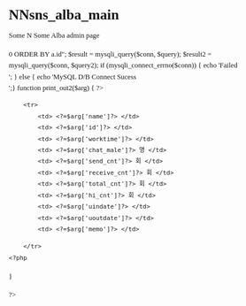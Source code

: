 # NNsns_alba_main
Some N Some Alba admin page

<!DOCTYPE html>
<?php
$conn = mysqli_connect('49.1.244.132','sometalk','sometalk79','sometalk') or die ("Failed");

$query = "select distinct id from tb_alba order by id";
$query2 = "select distinct name from tb_alba order by name";

$queryAll = "select b.name as name, a.id as id, b.worktime as worktime,
		count(DISTINCT a.peer_id)as chat_male, SUM(if(a.kind='send',1,null))as send_cnt,
		SUM(if(a.kind='receive',1,null))as receive_cnt, count(a.kind)as total_cnt,
		sum(if(length(a.content) <= 20 and a.content REGEXP '안녕|하이|ㅎㅇ',1,null)) as hi_cnt,
		min(from_unixtime(a.wtime))as uindate, max(from_unixtime(a.wtime))as uoutdate, c.memo as memo
		from tb_chat as a INNER JOIN tb_alba as b on a.id = b.id INNER JOIN tb_user as c on b.id = c.id";

// $queryName = "select id, count(DISTINCT peer_id)as chat_male, SUM(if(kind='send',1,null))as send_cnt,
// 		SUM(if(kind='receive',1,null))as receive_cnt, count(kind)as total_cnt,
// 		sum(if(length(content) <= 20 and content REGEXP '안녕|하이|ㅎㅇ',1,null)) as hi_cnt,
// 		min(from_unixtime(wtime))as uindate, max(from_unixtime(wtime))as uoutdate from tb_chat";

// $queryAll = "select id, count(DISTINCT peer_id)as chat_male, SUM(if(kind='send',1,null))as send_cnt,
// 		SUM(if(kind='receive',1,null))as receive_cnt, count(kind)as total_cnt,
// 		sum(if(length(content) <= 20 and content REGEXP '안녕|하이|ㅎㅇ',1,null)) as hi_cnt,
// 		min(from_unixtime(wtime))as uindate, max(from_unixtime(wtime))as uoutdate
// 		from tb_chat where id in (select id from tb_user where memo like '%조실장%')";

$queryEnd = " GROUP BY a.id having send_cnt > 0 ORDER BY a.id";

$result = mysqli_query($conn, $query);
$result2 = mysqli_query($conn, $query2);


	if (mysqli_connect_errno($conn)) {
		echo 'Failed</br>';
   	} else { echo 'MySQL D/B Connect Sucess</br>';}


function print_out2($arg) {
	?>
		<tr>
			<td> <?=$arg['name']?> </td>
			<td> <?=$arg['id']?> </td>
			<td> <?=$arg['worktime']?> </td>
			<td> <?=$arg['chat_male']?> 명 </td>
			<td> <?=$arg['send_cnt']?> 회 </td>
			<td> <?=$arg['receive_cnt']?> 회 </td>
			<td> <?=$arg['total_cnt']?> 회 </td>
			<td> <?=$arg['hi_cnt']?> 회 </td>
			<td> <?=$arg['uindate']?> </td>
			<td> <?=$arg['uoutdate']?> </td>
			<td> <?=$arg['memo']?> </td>
<!-- 			<br /> -->
		</tr>
	<?php
}

?>
<html>
<head>
	<meta charset="utf-8" />
	<style type="text/css">
            body {
                font-size: 0.8em;
                font-family: dotum;
                line-height: 1.6em;
            }
            header {
                border-bottom: 1px solid #ccc;
                padding: 20px 0;
            }
            nav {
                float: left;
                margin-right: 20px;
                min-height: 1000px;
                min-width:150px;
                border-right: 1px solid #ccc;
            }
            nav ol {
                list-style: none;
                padding-left: 0;
                padding-right: 20px;
            }
            article {
                float: left;
                /*width: 200;*/
            }
            #menu > li {
            	border-bottom: 1px solid gray;
            	margin-top: 1px;
            	text-decoration: none;
            }
            #column {
            	background-color: gray;
            	font-weight: bold;
	/*			padding: 10px;*/
            }
            table {
	            border-collapse: collapse;
	            border:1px solid red;
	            padding: 10px;
			}
            table td {
	            border-collapse: collapse;
	            border:1px solid red;
	            padding: 10px;
			}

        </style>
</head>
<body>
	<nav>
		<ol id='menu'>
			<li><a href="/indexsns2.php">HOME</a></li>
			---------------------<br />
			<li><a href="http://localhost:8090/indexsns2.php?id=all">알바 전체보기</a></li>
			---------------------<br />
			아이디별 목록 보기
			<?php
            	while($row = mysqli_fetch_assoc($result)) {
                	echo "<li><a href=\"?id={$row['id']}\">".htmlspecialchars($row['id'])."</a></li>";
                }

			?>
            
            ---------------------<br />
			이름별 목록 보기
			<?php
			    while($row = mysqli_fetch_assoc($result2)) {
                	echo "<li><a href=\"?name={$row['name']}\">".htmlspecialchars($row['name'])."</a></li>";
                }
			?>
		</ol>
	</nav>
	<article>
		<h1>어플 알바 페이지</h1>
		<br />	

<div>
	<?php
	// if(!empty($_GET['id']) or !empty($_GET['name'])) {
		//$resultInfo = mysqli_query($conn, $query." and id='".$_GET['id']."'");
		if (!empty($_GET['id']) and empty($_GET['name'])) {
			$result_info = mysqli_query($conn, $queryAll." where a.id = '".$_GET['id']."'  GROUP BY a.id");
			while ($row_alba = mysqli_fetch_assoc($result_info)) {
	?>
			<tr>
				<h3>
				<td> 아이디 : <?=$row_alba['id']?> </td> &nbsp;&nbsp;&nbsp;&nbsp;&nbsp;
				<td> 대화명 : <?=$row_alba['name']?> </td> &nbsp;&nbsp;&nbsp;&nbsp;&nbsp;
				<td> 알바 시간 : <?=$row_alba['worktime']?> </td> &nbsp;&nbsp;&nbsp;&nbsp;&nbsp;
				<td> 메모 : <?=$row_alba['memo']?> </td> &nbsp;&nbsp;&nbsp;&nbsp;&nbsp;

				<br />
	--------------------------------------------------------------------------------------------------------------------------------------
				</h3>
			</tr>
	<?php
			}
		} else if (empty($_GET['id']) and !empty($_GET['name'])) {
			$result_info = mysqli_query($conn, $queryAll." where b.name = '".$_GET['name']."'  GROUP BY b.name");
			while ($row_alba = mysqli_fetch_assoc($result_info)) {
	?>
			<tr>
				<h3>
				<td> 아이디 : <?=$row_alba['id']?> </td> &nbsp;&nbsp;&nbsp;&nbsp;&nbsp;
				<td> 대화명 : <?=$row_alba['name']?> </td> &nbsp;&nbsp;&nbsp;&nbsp;&nbsp;
				<td> 알바 시간 : <?=$row_alba['worktime']?> </td> &nbsp;&nbsp;&nbsp;&nbsp;&nbsp;
				<td> 메모 : <?=$row_alba['memo']?> </td> &nbsp;&nbsp;&nbsp;&nbsp;&nbsp;

				<br />
	--------------------------------------------------------------------------------------------------------------------------------------
				</h3>
			</tr>
	<?php
			}
		}
	// }
	?>
</div>




<?php
    if (!empty($_GET['id'])) {
?>
<h3>날짜별 검색</h3>
	<p><form action="http://localhost:8090/indexsns2.php" method="get">
		<!-- <select name = 'uindate'> -->
		<select name = 'uindate' style="width:150px; border:2px solid #353535; font:12px malgun gothic;"> 
			<option value = "days" selected>전체보기</option>
			<option value = "today">오늘</option>
			<option value = 'yesterday'>어제</option>
			<option value = 'byesterday'>그저께</option>
            <input type="hidden" name="id" value=<?=$_GET['id']?>>
		<!-- <option value="<?=$rows[price];?>"><?=$rows[goods];?></option> -->
		</select>
			<input type = 'submit' value="검색">
	</p></form>
<?php
    }
    if (!empty($_GET['name'])) {
?>
<h3>날짜별 검색</h3>
	<p><form action="http://localhost:8090/indexsns2.php" method="get">
		<!-- <select name = 'uindate'> -->
		<select name = 'uindate' style="width:150px; border:2px solid #353535; font:12px malgun gothic;"> 
			<option value = "days" selected>전체보기</option>
			<option value = "today">오늘</option>
			<option value = 'yesterday'>어제</option>
			<option value = 'byesterday'>그저께</option>
            <input type="hidden" name="name" value=<?=$_GET['name']?>>
		<!-- <option value="<?=$rows[price];?>"><?=$rows[goods];?></option> -->
		</select>
			<input type = 'submit' value="검색">
	</p></form>
<?php
    }
?>
<!-- <h3>날짜별 상세 검색</h3>
	<p><form action="http://localhost:8090/indexsns2.php" method="get">
        <input type="text" name="usdate" value="S" style="width:150px; border:2px solid #353535; font:12px malgun gothic;">
		<input type="text" name="uedate" value="E" style="width:150px; border:2px solid #353535; font:12px malgun gothic;">
		<input type="hidden" name="id" value=<?=$_GET['id']?>>
		<input type = 'submit' value="상세검색">
	</p></form> -->

	<table border = "1" width="100%">
	<tr id="column">
		<th> 이름 </th>
		<th> 아이디 </th>
		<th> 알바 시간 </th>				
		<th> 채팅한 회원 수 </th>
		<th> 보낸 메세지 횟수 </th>
		<th> 받은 메세지 횟수 </th>
		<th> 총 메세지 횟수 </th>
		<th> 인사만 보낸 횟수 </th>
		<th> 시작시간 </th>
		<th> 종료시간 </th>
		<th> 메모 </th>
	</tr>



    <?php
    	if (!empty($_GET['id']) or !empty($_GET['name'])) {
    		echo "DATA HAVE!<BR>";

    		if (!empty($_GET['id']) and empty($_GET['name'])) {

				if (($_GET['id']) != 'all' and empty($_GET['uindate'])) {
					$result_id = mysqli_query($conn, $queryAll." where a.id = '".$_GET['id']."'");
					echo "아이디별 개별보기 성공!<BR><BR>";
					while ($row_id = mysqli_fetch_assoc($result_id)) {
						print_out2($row_id);
					}
					
				} else if (($_GET['id']) != 'all' and !empty($_GET['uindate'])) {
					switch($_GET['uindate']){
		    			case 'today':
		        			$result_id = mysqli_query($conn, $queryAll." where a.id = '".($_GET['id'])."' and from_unixtime(a.wtime) >= CURDATE()".$queryEnd);
		        			break;
		    			case 'yesterday':
		        			$result_id = mysqli_query($conn, $queryAll." where a.id = '".($_GET['id'])."' and from_unixtime(a.wtime) >= DATE_ADD(curdate(),INTERVAL -1 day) and from_unixtime(a.wtime) < curdate()".$queryEnd);
		        			break;
		    			case 'byesterday':
		        			$result_id = mysqli_query($conn, $queryAll." where a.id = '".($_GET['id'])."' and from_unixtime(a.wtime) >= DATE_ADD(curdate(),INTERVAL -2 day) and from_unixtime(a.wtime) < DATE_ADD(curdate(),INTERVAL -1 day)".$queryEnd);
		        			break;
		        		case 'days':
		        			$result_id = mysqli_query($conn, $queryAll." where a.id = '".$_GET['id']."'");
		        			break;
	 				}
						echo "아이디별 날짜 검색보기 성공!<br><BR>";
						while ($row_id = mysqli_fetch_assoc($result_id)) {
							print_out2($row_id);
						}

		    	} else if (($_GET['id']) == 'all' and !empty($_GET['uindate'])) {
					switch($_GET['uindate']){
		    			case 'today':
		        			$result_all = mysqli_query($conn, $queryAll." where from_unixtime(a.wtime) >= CURDATE()".$queryEnd);
		        			break;
		    			case 'yesterday':
		        			$result_all = mysqli_query($conn, $queryAll." where from_unixtime(a.wtime) >= DATE_ADD(curdate(),INTERVAL -1 day) and from_unixtime(a.wtime) < curdate()".$queryEnd);
		        			break;
		    			case 'byesterday':
		        			$result_all = mysqli_query($conn, $queryAll." where from_unixtime(a.wtime) >= DATE_ADD(curdate(),INTERVAL -2 day) and from_unixtime(a.wtime) < DATE_ADD(curdate(),INTERVAL -1 day)".$queryEnd);
		        			break;
						case 'days':
		        			$result_all = mysqli_query($conn, $queryAll.$queryEnd);
		        			break;
	 				}	    		
					echo "전체 + 날짜 검색보기 성공!<BR><BR>";
					while ($row_all = mysqli_fetch_assoc($result_all)) {
						print_out2($row_all);
					}
				
		    	} else {
					$result_all = mysqli_query($conn, $queryAll.$queryEnd);
					echo "전체보기 성공!<BR><BR>";
					while ($row_all = mysqli_fetch_assoc($result_all)) {
						print_out2($row_all);
					}
                }
			} else if (empty($_GET['id']) and !empty($_GET['name'])) {

				if (!empty($_GET['name']) and empty($_GET['uindate'])) {
					$result_name = mysqli_query($conn, $queryAll." where b.name = '".$_GET['name']."'".$queryEnd);
					echo "이름별 개별보기 성공!<BR><BR>";
					while ($row_name = mysqli_fetch_assoc($result_name)) {
						print_out2($row_name);
					}
					
				} else if (!empty($_GET['name']) and !empty($_GET['uindate'])) {
					switch($_GET['uindate']){
		    			case 'today':
		        			$result_name = mysqli_query($conn, $queryAll." where b.name = '".($_GET['name'])."' and from_unixtime(a.wtime) >= CURDATE()".$queryEnd);
		        			break;
		    			case 'yesterday':
		        			$result_name = mysqli_query($conn, $queryAll." where b.name = '".($_GET['name'])."' and from_unixtime(a.wtime) >= DATE_ADD(curdate(),INTERVAL -1 day) and from_unixtime(a.wtime) < curdate()".$queryEnd);
		        			break;
		    			case 'byesterday':
		        			$result_name = mysqli_query($conn, $queryAll." where b.name = '".($_GET['name'])."' and from_unixtime(a.wtime) >= DATE_ADD(curdate(),INTERVAL -2 day) and from_unixtime(a.wtime) < DATE_ADD(curdate(),INTERVAL -1 day)".$queryEnd);
		        			break;
	 				}
						echo "검색보기 성공!<br><BR>";
						while ($row_name = mysqli_fetch_assoc($result_name)) {
							print_out2($row_name);
						}
				}
			}
	
    	} else {
    		echo "<h1>초기 화면이다!</h1>";	
    	}
    ?>


	</table>
	</article>
</body>
</html>

<!-- 
	        $result = mysql_query("INSERT INTO topic (title, description, created) VALUES ('".mysql_real_escape_string($_POST['title'])."', '".mysql_real_escape_string($_POST['description'])."', now())");
	        header("Location: list.php");  -->


<!-- 
select min(tb_alba.`name`) as `name` , tb_chat.id, tb_alba.worktime as worktime,
count(DISTINCT tb_chat.peer_id)as chat_male, SUM(if(tb_chat.kind='send',1,null))as send_cnt,
SUM(if(tb_chat.kind='receive',1,null))as receive_cnt, count(tb_chat.kind)as total_cnt,
sum(if(length(tb_chat.content) <= 20 and tb_chat.content REGEXP '안녕|하이|ㅎㅇ',1,null)) as hi_cnt,
min(from_unixtime(tb_chat.wtime))as uindate, max(from_unixtime(tb_chat.wtime))as uoutdate 
from tb_chat as tb_chat INNER JOIN tb_alba as tb_alba on tb_chat.id = tb_alba.id 
group by tb_chat.id
having send_cnt > 0;

 -->

<!-- 

$conn = mysqli_connect('49.1.244.132','sometalk','sometalk79','sometalk') or die ("Failed");
//$query = "select distinct id from tb_chat where id in (select id from tb_alba)";
$query = "select distinct id from tb_alba order by id";
//$queryJozzzz = "select id from tb_user where memo like '%조실장%'"
$query2 = "select distinct name from tb_alba order by name";

$queryS = "select id, count(DISTINCT peer_id)as chat_male, SUM(if(kind='send',1,null))as send_cnt,
		SUM(if(kind='receive',1,null))as receive_cnt, count(kind)as total_cnt,
		sum(if(length(content) <= 20 and content REGEXP '안녕|하이|ㅎㅇ',1,null)) as hi_cnt,
		min(from_unixtime(wtime))as uindate, max(from_unixtime(wtime))as uoutdate from tb_chat";
$query_all = "select id, count(DISTINCT peer_id)as chat_male, SUM(if(kind='send',1,null))as send_cnt,
		SUM(if(kind='receive',1,null))as receive_cnt, count(kind)as total_cnt,
		sum(if(length(content) <= 20 and content REGEXP '안녕|하이|ㅎㅇ',1,null)) as hi_cnt,
		min(from_unixtime(wtime))as uindate, max(from_unixtime(wtime))as uoutdate
		from tb_chat where id in (select id from tb_user where memo like '%조실장%')";
$query_order = " GROUP BY id order by id";

 -->


